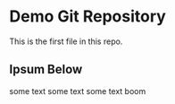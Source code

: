 # Demo Git Repository

This is the first file in this repo.

## Ipsum Below

some text some text some text boom